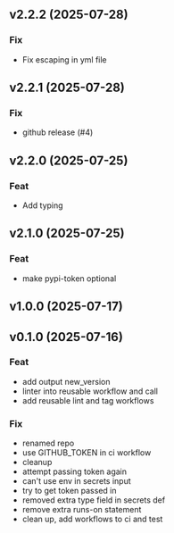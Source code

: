 ## v2.2.2 (2025-07-28)

### Fix

- Fix escaping in yml file

## v2.2.1 (2025-07-28)

### Fix

- github release (#4)

## v2.2.0 (2025-07-25)

### Feat

- Add typing

## v2.1.0 (2025-07-25)

### Feat

- make pypi-token optional

## v1.0.0 (2025-07-17)

## v0.1.0 (2025-07-16)

### Feat

- add output new_version
- linter into reusable workflow and call
- add reusable lint and tag workflows

### Fix

- renamed repo
- use GITHUB_TOKEN in ci workflow
- cleanup
- attempt passing token again
- can't use env in secrets input
- try to get token passed in
- removed extra type field in secrets def
- remove extra runs-on statement
- clean up, add workflows to ci and test
